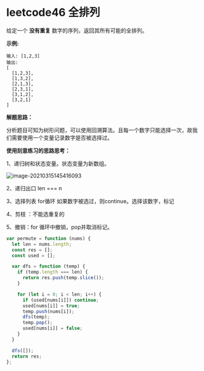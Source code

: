 # leetcode46 全排列

给定一个 **没有重复** 数字的序列，返回其所有可能的全排列。

**示例:**

```
输入: [1,2,3]
输出:
[
  [1,2,3],
  [1,3,2],
  [2,1,3],
  [2,3,1],
  [3,1,2],
  [3,2,1]
]
```

**解题思路：**

分析题目可知为树形问题，可以使用回溯算法。且每一个数字只能选择一次，故我们需要使用一个变量记录数字是否被选择过。

**使用刻意练习的思路思考：**

1、递归树和状态变量。状态变量为新数组。

![image-20210315145416093](http://ruoruochen-img-bed.oss-cn-beijing.aliyuncs.com/img/image-20210315145416093.png)

2、递归出口 len === n

3、选择列表 for循环 如果数字被选过，则continue。选择该数字，标记

4、剪枝 ：不能选重复的

5、撤销：for 循环中撤销，pop并取消标记。

```js
var permute = function (nums) {
  let len = nums.length;
  const res = [];
  const used = [];

  var dfs = function (temp) {
    if (temp.length === len) {
      return res.push(temp.slice());
    }

    for (let i = 0; i < len; i++) {
      if (used[nums[i]]) continue;
      used[nums[i]] = true;
      temp.push(nums[i]);
      dfs(temp);
      temp.pop();
      used[nums[i]] = false;
    }
  }

  dfs([]);
  return res;
};
```

